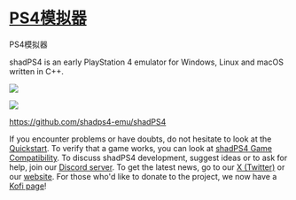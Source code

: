 # [PS4模拟器](https://github.com/jaaleng/jaaleng.github.io/issues/207)

PS4模拟器

shadPS4 is an early PlayStation 4 emulator for Windows, Linux and macOS written in C++.

<!--more-->

![](https://pic.imgdd.cc/item/67f7edcf218de299caa3fbfe.png)

![](https://pic.imgdd.cc/item/67f7edcf218de299caa3fbfd.png)


<https://github.com/shadps4-emu/shadPS4>

If you encounter problems or have doubts, do not hesitate to look at the [Quickstart](https://github.com/shadps4-emu/shadPS4/blob/main/documents/Quickstart/Quickstart.md).
To verify that a game works, you can look at [shadPS4 Game Compatibility](https://github.com/shadps4-emu/shadps4-game-compatibility).
To discuss shadPS4 development, suggest ideas or to ask for help, join our [Discord server](https://discord.gg/bFJxfftGW6).
To get the latest news, go to our [X (Twitter)](https://x.com/shadps4) or our [website](https://shadps4.net/).
For those who'd like to donate to the project, we now have a [Kofi page](https://ko-fi.com/shadps4)!
